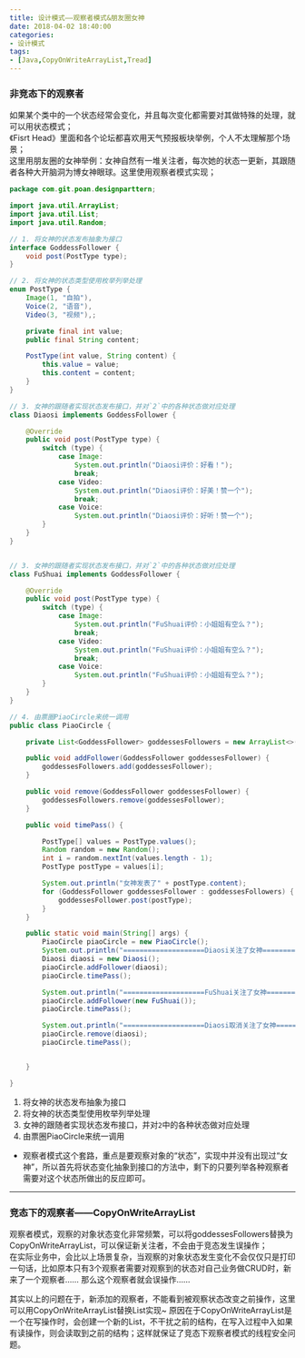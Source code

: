 ```yaml
---
title: 设计模式——观察者模式&朋友圈女神
date: 2018-04-02 18:40:00
categories:
- 设计模式
tags:
- [Java,CopyOnWriteArrayList,Tread]
---  
```


### 非竞态下的观察者
如果某个类中的一个状态经常会变化，并且每次变化都需要对其做特殊的处理，就可以用状态模式；  
《Fisrt Head》里面和各个论坛都喜欢用天气预报板块举例，个人不太理解那个场景；  
这里用朋友圈的女神举例：女神自然有一堆关注者，每次她的状态一更新，其跟随者各种大开脑洞为博女神眼球。这里使用观察者模式实现；  

```java
package com.git.poan.designparttern;

import java.util.ArrayList;
import java.util.List;
import java.util.Random;

// 1. 将女神的状态发布抽象为接口
interface GoddessFollower {
    void post(PostType type);
}

// 2. 将女神的状态类型使用枚举列举处理
enum PostType {
    Image(1, "自拍"),
    Voice(2, "语音"),
    Video(3, "视频"),;

    private final int value;
    public final String content;

    PostType(int value, String content) {
        this.value = value;
        this.content = content;
    }
}

// 3. 女神的跟随者实现状态发布接口，并对`2`中的各种状态做对应处理
class Diaosi implements GoddessFollower {

    @Override
    public void post(PostType type) {
        switch (type) {
            case Image:
                System.out.println("Diaosi评价：好看！");
                break;
            case Video:
                System.out.println("Diaosi评价：好美！赞一个");
                break;
            case Voice:
                System.out.println("Diaosi评价：好听！赞一个");
        }
    }
}


// 3. 女神的跟随者实现状态发布接口，并对`2`中的各种状态做对应处理
class FuShuai implements GoddessFollower {

    @Override
    public void post(PostType type) {
        switch (type) {
            case Image:
                System.out.println("FuShuai评价：小姐姐有空么？");
                break;
            case Video:
                System.out.println("FuShuai评价：小姐姐有空么？");
                break;
            case Voice:
                System.out.println("FuShuai评价：小姐姐有空么？");
        }
    }
}

// 4. 由票圈PiaoCircle来统一调用  
public class PiaoCircle {

    private List<GoddessFollower> goddessesFollowers = new ArrayList<>();

    public void addFollower(GoddessFollower goddessesFollower) {
        goddessesFollowers.add(goddessesFollower);
    }

    public void remove(GoddessFollower goddessesFollower) {
        goddessesFollowers.remove(goddessesFollower);
    }

    public void timePass() {

        PostType[] values = PostType.values();
        Random random = new Random();
        int i = random.nextInt(values.length - 1);
        PostType postType = values[i];

        System.out.println("女神发表了" + postType.content);
        for (GoddessFollower goddessesFollower : goddessesFollowers) {
            goddessesFollower.post(postType);
        }
    }

    public static void main(String[] args) {
        PiaoCircle piaoCircle = new PiaoCircle();
        System.out.println("====================Diaosi关注了女神====================");
        Diaosi diaosi = new Diaosi();
        piaoCircle.addFollower(diaosi);
        piaoCircle.timePass();

        System.out.println("====================FuShuai关注了女神======================");
        piaoCircle.addFollower(new FuShuai());
        piaoCircle.timePass();

        System.out.println("====================Diaosi取消关注了女神====================");
        piaoCircle.remove(diaosi);
        piaoCircle.timePass();


    }

}
```  

1. 将女神的状态发布抽象为接口  
2. 将女神的状态类型使用枚举列举处理
3. 女神的跟随者实现状态发布接口，并对`2`中的各种状态做对应处理
4. 由票圈PiaoCircle来统一调用  

- 观察者模式这个套路，重点是要观察对象的“状态”，实现中并没有出现过“女神”，所以首先将状态变化抽象到接口的方法中，剩下的只要列举各种观察者需要对这个状态所做出的反应即可。

--- 
### 竞态下的观察者——CopyOnWriteArrayList
观察者模式，观察的对象状态变化非常频繁，可以将goddessesFollowers替换为CopyOnWriteArrayList，可以保证新关注者，不会由于竞态发生误操作；  
在实际业务中，会比以上场景复杂，当观察的对象状态发生变化不会仅仅只是打印一句话，比如原本只有3个观察者需要对观察到的状态对自己业务做CRUD时，新来了一个观察者…… 那么这个观察者就会误操作……  

其实以上的问题在于，新添加的观察者，不能看到被观察状态改变之前操作，这里可以用CopyOnWriteArrayList替换List实现~  原因在于CopyOnWriteArrayList是一个在写操作时，会创建一个新的List，不干扰之前的结构，在写入过程中入如果有读操作，则会读取到之前的结构；这样就保证了竞态下观察者模式的线程安全问题。  

